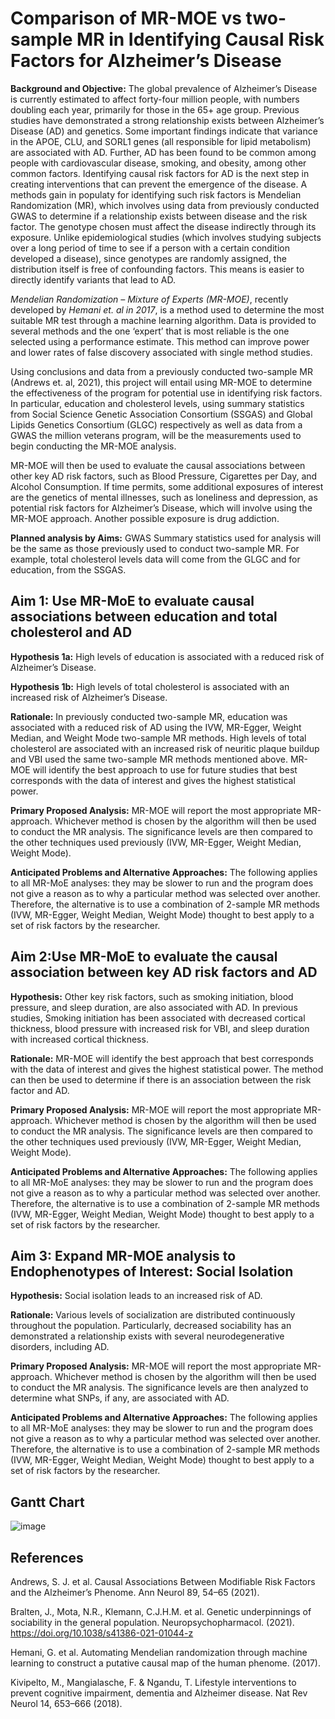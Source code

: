 # Comparison of MR-MOE vs two-sample MR in Identifying Causal Risk Factors for Alzheimer’s Disease

**Background and Objective:**
The global prevalence of Alzheimer’s Disease is currently estimated to affect forty-four million people, with numbers doubling each year, primarily for those in the 65+ age group. Previous studies have demonstrated a strong relationship exists between Alzheimer’s Disease (AD) and genetics. Some important findings indicate that variance in the APOE, CLU, and SORL1 genes (all responsible for lipid metabolism) are associated with AD. Further, AD has been found to be common among people with cardiovascular disease, smoking, and obesity, among other common factors. Identifying causal risk factors for AD is the next step in creating interventions that can prevent the emergence of the disease. A methods gain in populaty for identifying such risk factors is Mendelian Randomization (MR), which involves using data from previously conducted GWAS to determine if a relationship exists between disease and the risk factor. The genotype chosen must affect the disease indirectly through its exposure. Unlike epidemiological studies (which involves studying subjects over a long period of time to see if a person with a certain condition developed a disease), since genotypes are randomly assigned, the distribution itself is free of confounding factors. This means is easier to directly identify variants that lead to AD.

*Mendelian Randomization – Mixture of Experts (MR-MOE)*, recently developed by *Hemani et. al in 2017*, is a method used to determine the most suitable MR test through a machine learning algorithm. Data is provided to several methods and the one ‘expert’ that is most reliable is the one selected using a performance estimate. This method can improve power and lower rates of false discovery associated with single method studies. 

Using conclusions and data from a previously conducted two-sample MR (Andrews et. al, 2021), this project will entail using MR-MOE to determine the effectiveness of the program for potential use in identifying risk factors. In particular, education and cholesterol levels, using summary statistics from Social Science Genetic Association Consortium (SSGAS) and Global Lipids Genetics Consortium (GLGC) respectively as well as data from a GWAS the million veterans program, will be the measurements used to begin conducting the MR-MOE analysis.

MR-MOE will then be used to evaluate the causal associations between other key AD risk factors, such as Blood Pressure, Cigarettes per Day, and Alcohol Consumption. If time permits, some additional exposures of interest are the genetics of mental illnesses, such as loneliness and depression, as potential risk factors for Alzheimer’s Disease, which will involve using the MR-MOE approach. Another possible exposure is drug addiction.  

**Planned analysis by Aims:**
GWAS Summary statistics used for analysis will be the same as those previously used to conduct two-sample MR. For example, total cholesterol levels data will come from the GLGC and for education, from the SSGAS.

## Aim 1: Use MR-MoE to evaluate causal associations between education and total cholesterol and AD

**Hypothesis 1a:**
High levels of education is associated with a reduced risk of Alzheimer’s Disease. 

**Hypothesis 1b:**
High levels of total cholesterol is associated with an increased risk of Alzheimer’s Disease. 

**Rationale:**
In previously conducted two-sample MR, education was associated with a reduced risk of AD using the IVW, MR-Egger, Weight Median, and Weight Mode two-sample MR methods. High levels of total cholesterol are associated with an increased risk of neuritic plaque buildup and VBI used the same two-sample MR methods mentioned above. MR-MOE will identify the best approach to use for future studies that best corresponds with the data of interest and gives the highest statistical power. 

**Primary Proposed Analysis:**
MR-MOE will report the most appropriate MR-approach. Whichever method is chosen by the algorithm will then be used to conduct the MR analysis. The significance levels are then compared to the other techniques used previously (IVW, MR-Egger, Weight Median, Weight Mode). 

**Anticipated Problems and Alternative Approaches:**
The following applies to all MR-MoE analyses: they may be slower to run and the program does not give a reason as to why a particular method was selected over another. Therefore, the alternative is to use a combination  of 2-sample MR methods (IVW, MR-Egger, Weight Median, Weight Mode) thought to best apply to a set of risk factors by the researcher. 

## Aim 2:Use MR-MoE to evaluate the causal association between key AD risk factors and AD

**Hypothesis:**
Other key risk factors, such as smoking initiation, blood pressure, and sleep duration, are also associated with AD. In previous studies, Smoking initiation has been associated with decreased cortical thickness, blood pressure with increased risk for VBI, and sleep duration with increased cortical thickness.

**Rationale:**
MR-MOE will identify the best approach that best corresponds with the data of interest and gives the highest statistical power. The method can then be used to determine if there is an association between the risk factor and AD.

**Primary Proposed Analysis:**
MR-MOE will report the most appropriate MR-approach. Whichever method is chosen by the algorithm will then be used to conduct the MR analysis. The significance levels are then compared to the other techniques used previously (IVW, MR-Egger, Weight Median, Weight Mode). 

**Anticipated Problems and Alternative Approaches:**
The following applies to all MR-MoE analyses: they may be slower to run and the program does not give a reason as to why a particular method was selected over another. Therefore, the alternative is to use a combination  of 2-sample MR methods (IVW, MR-Egger, Weight Median, Weight Mode) thought to best apply to a set of risk factors by the researcher. 

## Aim 3: Expand MR-MOE analysis to Endophenotypes of Interest: Social Isolation

**Hypothesis:**
Social isolation leads to an increased risk of AD. 

**Rationale:**
Various levels of socialization are distributed continuously throughout the population. Particularly, decreased sociability has an demonstrated a relationship exists with several neurodegenerative disorders, including AD. 

**Primary Proposed Analysis:** 
MR-MOE will report the most appropriate MR-approach. Whichever method is chosen by the algorithm will then be used to conduct the MR analysis. The significance levels are then analyzed to determine what SNPs, if any, are associated with AD. 

**Anticipated Problems and Alternative Approaches:**
The following applies to all MR-MoE analyses: they may be slower to run and the program does not give a reason as to why a particular method was selected over another. Therefore, the alternative is to use a combination  of 2-sample MR methods (IVW, MR-Egger, Weight Median, Weight Mode) thought to best apply to a set of risk factors by the researcher. 

## Gantt Chart 
![image](https://user-images.githubusercontent.com/85951551/122097091-49874380-cddd-11eb-846b-c52b208fc6dd.png)

## References

Andrews, S. J. et al. Causal Associations Between Modifiable Risk Factors and the Alzheimer’s Phenome. Ann Neurol 89, 54–65 (2021).

Bralten, J., Mota, N.R., Klemann, C.J.H.M. et al. Genetic underpinnings of sociability in the general population. Neuropsychopharmacol. (2021). https://doi.org/10.1038/s41386-021-01044-z

Hemani, G. et al. Automating Mendelian randomization through machine learning to construct a putative causal map of the human phenome. (2017).

Kivipelto, M., Mangialasche, F. & Ngandu, T. Lifestyle interventions to prevent cognitive impairment, dementia and Alzheimer disease. Nat Rev Neurol 14, 653–666 (2018).












